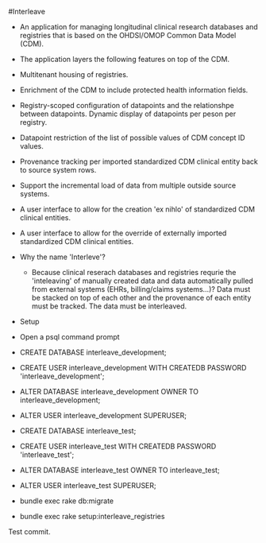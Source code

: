#Interleave

* An application for managing longitudinal clinical research databases and registries that is based on the OHDSI/OMOP Common Data Model (CDM).
* The application layers the following features on top of the CDM.
 * Multitenant housing of registries.
 * Enrichment of the CDM to include protected health information fields.
 * Registry-scoped configuration of datapoints and the relationshpe between datapoints.  Dynamic display of datapoints per peson per registry.
 * Datapoint restriction of the list of possible values of CDM concept ID values.
 * Provenance tracking per imported standardized CDM clinical entity back to source system rows.
 * Support the incremental load of data from multiple outside source systems.
 * A user interface to allow for the creation 'ex nihlo' of standardized CDM clinical entities.
 * A user interface to allow for the override of externally imported standardized CDM clinical entities.

* Why the name 'Interleve'?
  * Because clinical reserach databases and registries requrie the 'inteleaving' of manually created data and data automatically pulled from external systems (EHRs, billing/claims systems...)?  Data must be stacked on top of each other and the provenance of each entity must be tracked.  The data must be interleaved.

* Setup
 * Open a psql command prompt
 * CREATE DATABASE interleave_development;
 * CREATE USER interleave_development WITH CREATEDB PASSWORD 'interleave_development';
 * ALTER DATABASE interleave_development OWNER TO interleave_development;
 * ALTER USER interleave_development SUPERUSER;
 * CREATE DATABASE interleave_test;
 * CREATE USER interleave_test WITH CREATEDB PASSWORD 'interleave_test';
 * ALTER DATABASE interleave_test OWNER TO interleave_test;
 * ALTER USER interleave_test SUPERUSER;
 * bundle exec rake db:migrate
 * bundle exec rake setup:interleave_registries

Test commit.